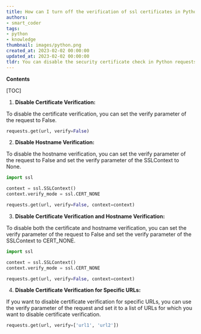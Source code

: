 ```yaml
---
title: How can I turn off the verification of ssl certificates in Python requests?
authors:
- smart_coder
tags:
- python
- knowledge
thumbnail: images/python.png
created_at: 2023-02-02 00:00:00
updated_at: 2023-02-02 00:00:00
tldr: You can disable the security certificate check in Python requests by setting the `verify` parameter to False.
---
```


**Contents**

[TOC]

1. **Disable Certificate Verification:**

To disable the certificate verification, you can set the verify parameter of the request to False.

```python
requests.get(url, verify=False)
```

2. **Disable Hostname Verification:**

To disable the hostname verification, you can set the verify parameter of the request to False and set the verify parameter of the SSLContext to None.

```python
import ssl

context = ssl.SSLContext()
context.verify_mode = ssl.CERT_NONE

requests.get(url, verify=False, context=context)
```

3. **Disable Certificate Verification and Hostname Verification:**

To disable both the certificate and hostname verification, you can set the verify parameter of the request to False and set the verify parameter of the SSLContext to CERT_NONE.

```python
import ssl

context = ssl.SSLContext()
context.verify_mode = ssl.CERT_NONE

requests.get(url, verify=False, context=context)
```

4. **Disable Certificate Verification for Specific URLs:**

If you want to disable certificate verification for specific URLs, you can use the verify parameter of the request and set it to a list of URLs for which you want to disable certificate verification.

```python
requests.get(url, verify=['url1', 'url2'])
```

